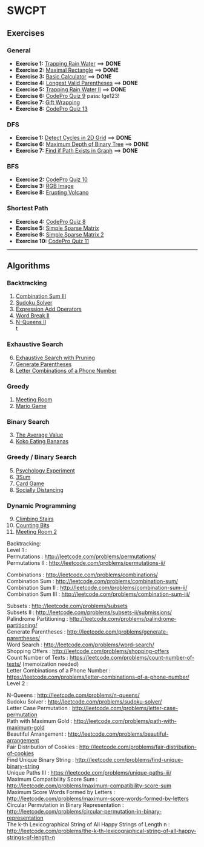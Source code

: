 # SWCPT

## Exercises

### General
- **Exercise 1:** [Trapping Rain Water](https://leetcode.com/problems/trapping-rain-water)   ==> **DONE**
- **Exercise 2:** [Maximal Rectangle](https://leetcode.com/problems/maximal-rectangle)  ==> **DONE**
- **Exercise 3:** [Basic Calculator](https://leetcode.com/problems/basic-calculator)  ==> **DONE**
- **Exercise 4:** [Longest Valid Parentheses](https://leetcode.com/problems/longest-valid-parentheses/)  ==> **DONE**
- **Exercise 5:** [Trapping Rain Water II](https://leetcode.com/problems/trapping-rain-water-ii/)  ==> **DONE**
- **Exercise 6:** [CodePro Quiz 9](https://codepro.lge.com/exam/19/overseas-questions-for-previous-test/quiz/9)   pass: lge123!
- **Exercise 7:** [Gift Wrapping](http://lgedvoj.lge.com/problem/giftwrapping)  
- **Exercise 8:** [CodePro Quiz 13](https://codepro.lge.com/exam/19/overseas-questions-for-previous-test/quiz/13)  

### DFS
- **Exercise 1:** [Detect Cycles in 2D Grid](https://leetcode.com/problems/detect-cycles-in-2d-grid/description/)  ==> **DONE**
- **Exercise 6:** [Maximum Depth of Binary Tree](https://leetcode.com/problems/maximum-depth-of-binary-tree/)  ==> **DONE**
- **Exercise 7:** [Find if Path Exists in Graph](https://leetcode.com/problems/find-if-path-exists-in-graph/description/)  ==> **DONE**

### BFS
- **Exercise 2:** [CodePro Quiz 10](https://codepro.lge.com/exam/19/overseas-questions-for-previous-test/quiz/10)  
- **Exercise 3:** [RGB Image](http://lgedvoj.lge.com/problem/rgbimage)  
- **Exercise 8:** [Erupting Volcano](http://lgedvoj.lge.com/problem/eruptingvolcano)  

### Shortest Path
- **Exercise 4:** [CodePro Quiz 8](https://codepro.lge.com/exam/19/overseas-questions-for-previous-test/quiz/8)  
- **Exercise 5:** [Simple Sparse Matrix](http://lgedvoj.lge.com/problem/simplespmatrix)  
- **Exercise 9:** [Simple Sparse Matrix 2](http://lgedvoj.lge.com/problem/simplespmatrix2)  
- **Exercise 10:** [CodePro Quiz 11](https://codepro.lge.com/exam/19/overseas-questions-for-previous-test/quiz/11)  

---

## Algorithms

### Backtracking
1. [Combination Sum III](https://leetcode.com/problems/combination-sum-iii)  
2. [Sudoku Solver](https://leetcode.com/problems/sudoku-solver)  
3. [Expression Add Operators](https://leetcode.com/problems/expression-add-operators)  
4. [Word Break II](https://leetcode.com/problems/word-break-ii)  
5. [N-Queens II](https://leetcode.com/problems/n-queens-ii)  
t
### Exhaustive Search
6. [Exhaustive Search with Pruning](https://codejam.lge.com/contest/problem/1274/4)  
7. [Generate Parentheses](https://leetcode.com/problems/generate-parentheses/)  
8. [Letter Combinations of a Phone Number](https://leetcode.com/problems/letter-combinations-of-a-phone-number/)  

### Greedy
1. [Meeting Room](http://lgedvoj.lge.com/problem/meetingroom)  
2. [Mario Game](https://codepro.lge.com/exam/19/overseas-questions-for-previous-test/quiz/5)  

### Binary Search
3. [The Average Value](http://lgedvoj.lge.com/problem/theaveragevalue)  
4. [Koko Eating Bananas](https://leetcode.com/problems/koko-eating-bananas/)  

### Greedy / Binary Search
5. [Psychology Experiment](https://codepro.lge.com/exam/19/overseas-questions-for-previous-test/quiz/7)  
6. [3Sum](https://leetcode.com/problems/3sum)  
7. [Card Game](http://lgedvoj.lge.com/problem/cardgame)  
8. [Socially Distancing](https://codejam.lge.com/problem/20917)  

### Dynamic Programming
9. [Climbing Stairs](https://leetcode.com/problems/climbing-stairs)  
10. [Counting Bits](https://leetcode.com/problems/counting-bits)  
11. [Meeting Room 2](http://lgedvoj.lge.com/problem/meetingroom2)  


Backtracking:  
Level 1 :  
Permutations : http://leetcode.com/problems/permutations/  
Permutations II : http://leetcode.com/problems/permutations-ii/  

Combinations : http://leetcode.com/problems/combinations/  
Combination Sum : http://leetcode.com/problems/combination-sum/  
Combination Sum II : http://leetcode.com/problems/combination-sum-ii/  
Combination Sum III : http://leetcode.com/problems/combination-sum-iii/  

Subsets : http://leetcode.com/problems/subsets  
Subsets II : http://leetcode.com/problems/subsets-ii/submissions/  
Palindrome Partitioning : http://leetcode.com/problems/palindrome-partitioning/  
Generate Parentheses : http://leetcode.com/problems/generate-parentheses/  
Word Search : http://leetcode.com/problems/word-search/  
Shopping Offers : http://leetcode.com/problems/shopping-offers  
Count Number of Texts : https://leetcode.com/problems/count-number-of-texts/ (memoization needed)  
Letter Combinations of a Phone Number : https://leetcode.com/problems/letter-combinations-of-a-phone-number/  
Level 2 :  

N-Queens : http://leetcode.com/problems/n-queens/  
Sudoku Solver : http://leetcode.com/problems/sudoku-solver/  
Letter Case Permutation : http://leetcode.com/problems/letter-case-permutation  
Path with Maximum Gold : http://leetcode.com/problems/path-with-maximum-gold  
Beautiful Arrangement : http://leetcode.com/problems/beautiful-arrangement  
Fair Distribution of Cookies : http://leetcode.com/problems/fair-distribution-of-cookies  
Find Unique Binary String : http://leetcode.com/problems/find-unique-binary-string  
Unique Paths III : https://leetcode.com/problems/unique-paths-iii/  
Maximum Compatibility Score Sum : http://leetcode.com/problems/maximum-compatibility-score-sum  
Maximum Score Words Formed by Letters : http://leetcode.com/problems/maximum-score-words-formed-by-letters  
Circular Permutation in Binary Representation : http://leetcode.com/problems/circular-permutation-in-binary-representation  
The k-th Lexicographical String of All Happy Strings of Length n : http://leetcode.com/problems/the-k-th-lexicographical-string-of-all-happy-strings-of-length-n  
